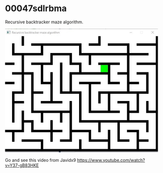 # 00047sdlrbma
Recursive backtracker maze algorithm.

![this is a image](sdlrbma.jpg)

Go and see this video from Javidx9 https://www.youtube.com/watch?v=Y37-gB83HKE